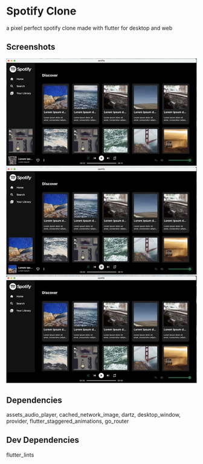 # Spotify Clone

a pixel perfect spotify clone made with flutter for desktop and web

## Screenshots

![](./screenshots/Screenshot%202023-07-18%20at%2009.42.04.png)
![](./screenshots/Screenshot%202023-07-18%20at%2009.42.11.png)
![](./screenshots/Screenshot%202023-07-18%20at%2009.42.28.png)

## Dependencies

assets_audio_player, cached_network_image, dartz, desktop_window, provider, flutter_staggered_animations, go_router

## Dev Dependencies

flutter_lints
